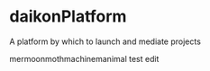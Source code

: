 # daikonPlatform
A platform by which to launch and mediate projects


mermoonmothmachinemanimal
test edit
